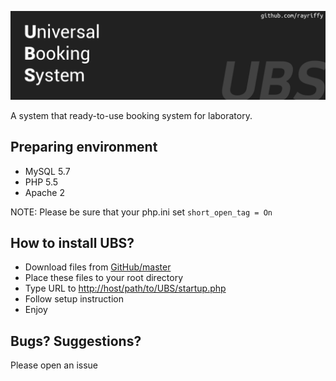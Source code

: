 ![](readme_img/Title.png)

A system that ready-to-use booking system for laboratory.

## Preparing environment
- MySQL 5.7
- PHP 5.5
- Apache 2

NOTE: Please be sure that your php.ini set `short_open_tag = On`



## How to install UBS?
- Download files from [GitHub/master](http://github.com/rayriffy/universal_booking_system)
- Place these files to your root directory
- Type URL to [http://host/path/to/UBS/startup.php]()
- Follow setup instruction
- Enjoy



## Bugs? Suggestions?
Please open an issue
